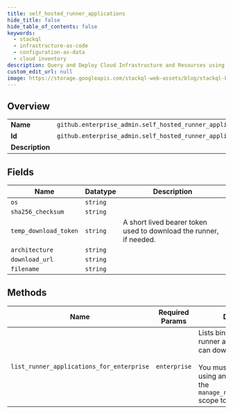 ```yaml
---
title: self_hosted_runner_applications
hide_title: false
hide_table_of_contents: false
keywords:
  - stackql
  - infrastructure-as-code
  - configuration-as-data
  - cloud inventory
description: Query and Deploy Cloud Infrastructure and Resources using SQL
custom_edit_url: null
image: https://storage.googleapis.com/stackql-web-assets/blog/stackql-blog-post-featured-image.png
---
```

  
    

## Overview
<table><tbody>
<tr><td><b>Name</b></td><td><code>github.enterprise_admin.self_hosted_runner_applications</code></td></tr>
<tr><td><b>Id</b></td><td><code>github.enterprise_admin.self_hosted_runner_applications</code></td></tr>
<tr><td><b>Description</b></td><td></td></tr>
</tbody></table>

## Fields
| Name | Datatype | Description |
| ---- | -------- | ----------- |
| `os` | `string` |  |
| `sha256_checksum` | `string` |  |
| `temp_download_token` | `string` | A short lived bearer token used to download the runner, if needed. |
| `architecture` | `string` |  |
| `download_url` | `string` |  |
| `filename` | `string` |  |
## Methods
| Name | Required Params | Description | Accessible by |
| ---- | --------------- | ----------- | ------------- |
| `list_runner_applications_for_enterprise` | `enterprise` | Lists binaries for the runner application that you can download and run.<br /><br />You must authenticate using an access token with the `manage_runners:enterprise` scope to use this endpoint. | SELECT |
